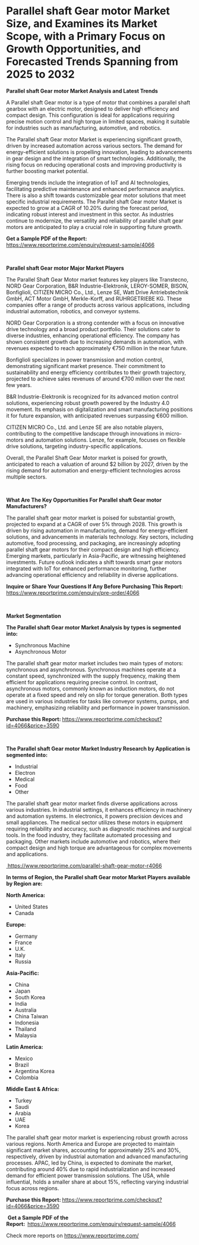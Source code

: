<p><h1>Parallel shaft Gear motor Market Size, and Examines its Market Scope, with a Primary Focus on Growth Opportunities, and Forecasted Trends Spanning from 2025 to 2032</h1></p><p><strong>Parallel shaft Gear motor Market Analysis and Latest Trends</strong></p>
<p><p>A Parallel shaft Gear motor is a type of motor that combines a parallel shaft gearbox with an electric motor, designed to deliver high efficiency and compact design. This configuration is ideal for applications requiring precise motion control and high torque in limited spaces, making it suitable for industries such as manufacturing, automotive, and robotics.</p><p>The Parallel shaft Gear motor Market is experiencing significant growth, driven by increased automation across various sectors. The demand for energy-efficient solutions is propelling innovation, leading to advancements in gear design and the integration of smart technologies. Additionally, the rising focus on reducing operational costs and improving productivity is further boosting market potential. </p><p>Emerging trends include the integration of IoT and AI technologies, facilitating predictive maintenance and enhanced performance analytics. There is also a shift towards customizable gear motor solutions that meet specific industrial requirements. The Parallel shaft Gear motor Market is expected to grow at a CAGR of 10.20% during the forecast period, indicating robust interest and investment in this sector. As industries continue to modernize, the versatility and reliability of parallel shaft gear motors are anticipated to play a crucial role in supporting future growth.</p></p>
<p><strong>Get a Sample PDF of the Report:&nbsp;</strong> <a href="https://www.reportprime.com/enquiry/request-sample/4066?utm_campaign=3289&utm_medium=2&utm_source=Github&utm_content=ia&utm_term=18032025&utm_id=parallel-shaft-gear-motor">https://www.reportprime.com/enquiry/request-sample/4066</a></p>
<p>&nbsp;</p>
<p><strong>Parallel shaft Gear motor Major Market Players</strong></p>
<p><p>The Parallel Shaft Gear Motor market features key players like Transtecno, NORD Gear Corporation, B&R Industrie-Elektronik, LEROY-SOMER, BISON, Bonfiglioli, CITIZEN MICRO Co., Ltd., Lenze SE, Watt Drive Antriebstechnik GmbH, ACT Motor GmbH, Merkle-Korff, and RUHRGETRIEBE KG. These companies offer a range of products across various applications, including industrial automation, robotics, and conveyor systems.</p><p>NORD Gear Corporation is a strong contender with a focus on innovative drive technology and a broad product portfolio. Their solutions cater to diverse industries, enhancing operational efficiency. The company has shown consistent growth due to increasing demands in automation, with revenues expected to reach approximately €750 million in the near future.</p><p>Bonfiglioli specializes in power transmission and motion control, demonstrating significant market presence. Their commitment to sustainability and energy efficiency contributes to their growth trajectory, projected to achieve sales revenues of around €700 million over the next few years.</p><p>B&R Industrie-Elektronik is recognized for its advanced motion control solutions, experiencing robust growth powered by the Industry 4.0 movement. Its emphasis on digitalization and smart manufacturing positions it for future expansion, with anticipated revenues surpassing €600 million.</p><p>CITIZEN MICRO Co., Ltd. and Lenze SE are also notable players, contributing to the competitive landscape through innovations in micro-motors and automation solutions. Lenze, for example, focuses on flexible drive solutions, targeting industry-specific applications.</p><p>Overall, the Parallel Shaft Gear Motor market is poised for growth, anticipated to reach a valuation of around $2 billion by 2027, driven by the rising demand for automation and energy-efficient technologies across multiple sectors.</p></p>
<p>&nbsp;</p>
<p><strong>What Are The Key Opportunities For Parallel shaft Gear motor Manufacturers?</strong></p>
<p><p>The parallel shaft gear motor market is poised for substantial growth, projected to expand at a CAGR of over 5% through 2028. This growth is driven by rising automation in manufacturing, demand for energy-efficient solutions, and advancements in materials technology. Key sectors, including automotive, food processing, and packaging, are increasingly adopting parallel shaft gear motors for their compact design and high efficiency. Emerging markets, particularly in Asia-Pacific, are witnessing heightened investments. Future outlook indicates a shift towards smart gear motors integrated with IoT for enhanced performance monitoring, further advancing operational efficiency and reliability in diverse applications.</p></p>
<p><strong>Inquire or Share Your Questions If Any Before Purchasing This Report:</strong> <a href="https://www.reportprime.com/enquiry/pre-order/4066?utm_campaign=3289&utm_medium=2&utm_source=Github&utm_content=ia&utm_term=18032025&utm_id=parallel-shaft-gear-motor">https://www.reportprime.com/enquiry/pre-order/4066</a></p>
<p>&nbsp;</p>
<p><strong>Market Segmentation</strong></p>
<p><strong>The Parallel shaft Gear motor Market Analysis by types is segmented into:</strong></p>
<p><ul><li>Synchronous Machine</li><li>Asynchronous Motor</li></ul></p>
<p><p>The parallel shaft gear motor market includes two main types of motors: synchronous and asynchronous. Synchronous machines operate at a constant speed, synchronized with the supply frequency, making them efficient for applications requiring precise control. In contrast, asynchronous motors, commonly known as induction motors, do not operate at a fixed speed and rely on slip for torque generation. Both types are used in various industries for tasks like conveyor systems, pumps, and machinery, emphasizing reliability and performance in power transmission.</p></p>
<p><strong>Purchase this Report:&nbsp;</strong><a href="https://www.reportprime.com/checkout?id=4066&price=3590&utm_campaign=3289&utm_medium=2&utm_source=Github&utm_content=ia&utm_term=18032025&utm_id=parallel-shaft-gear-motor">https://www.reportprime.com/checkout?id=4066&price=3590</a></p>
<p>&nbsp;</p>
<p><strong>The Parallel shaft Gear motor Market Industry Research by Application is segmented into:</strong></p>
<p><ul><li>Industrial</li><li>Electron</li><li>Medical</li><li>Food</li><li>Other</li></ul></p>
<p><p>The parallel shaft gear motor market finds diverse applications across various industries. In industrial settings, it enhances efficiency in machinery and automation systems. In electronics, it powers precision devices and small appliances. The medical sector utilizes these motors in equipment requiring reliability and accuracy, such as diagnostic machines and surgical tools. In the food industry, they facilitate automated processing and packaging. Other markets include automotive and robotics, where their compact design and high torque are advantageous for complex movements and applications.</p></p>
<p><a href="https://www.reportprime.com/parallel-shaft-gear-motor-r4066?utm_campaign=3289&utm_medium=2&utm_source=Github&utm_content=ia&utm_term=18032025&utm_id=parallel-shaft-gear-motor">&nbsp;https://www.reportprime.com/parallel-shaft-gear-motor-r4066</a></p>
<p><strong>In terms of Region, the Parallel shaft Gear motor Market Players available by Region are:</strong></p>
<p>
    <p> <strong> North America: </strong>
        <ul>
            <li>United States</li>
            <li>Canada</li>
        </ul>
        </p> 
    <p> <strong> Europe: </strong>
        <ul>
            <li>Germany</li>
            <li>France</li>
            <li>U.K.</li>
            <li>Italy</li>
            <li>Russia</li>
        </ul>
        </p> 
    <p> <strong> Asia-Pacific: </strong>
        <ul>
            <li>China</li>
            <li>Japan</li>
            <li>South Korea</li>
            <li>India</li>
            <li>Australia</li>
            <li>China Taiwan</li>
            <li>Indonesia</li>
            <li>Thailand</li>
            <li>Malaysia</li>
        </ul>
        </p> 
    <p> <strong> Latin America: </strong>
        <ul>
            <li>Mexico</li>
            <li>Brazil</li>
            <li>Argentina Korea</li>
            <li>Colombia</li>
        </ul>
        </p> 
    <p> <strong> Middle East & Africa: </strong>
        <ul>
            <li>Turkey</li>
            <li>Saudi</li>
            <li>Arabia</li>
            <li>UAE</li>
            <li>Korea</li>
        </ul>
    </p>
    </p>
<p><p>The parallel shaft gear motor market is experiencing robust growth across various regions. North America and Europe are projected to maintain significant market shares, accounting for approximately 25% and 30%, respectively, driven by industrial automation and advanced manufacturing processes. APAC, led by China, is expected to dominate the market, contributing around 40% due to rapid industrialization and increased demand for efficient power transmission solutions. The USA, while influential, holds a smaller share at about 15%, reflecting varying industrial focus across regions.</p></p>
<p><strong>Purchase this Report: </strong><a href="https://www.reportprime.com/checkout?id=4066&price=3590&utm_campaign=3289&utm_medium=2&utm_source=Github&utm_content=ia&utm_term=18032025&utm_id=parallel-shaft-gear-motor">https://www.reportprime.com/checkout?id=4066&price=3590</a></p>
<p>&nbsp;<strong>Get a Sample PDF of the Report:&nbsp;&nbsp;</strong><a href="https://www.reportprime.com/enquiry/request-sample/4066?utm_campaign=3289&utm_medium=2&utm_source=Github&utm_content=ia&utm_term=18032025&utm_id=parallel-shaft-gear-motor">https://www.reportprime.com/enquiry/request-sample/4066</a></p>
<p><strong></strong></p>
<p>Check more reports on <a href="https://www.reportprime.com/?utm_campaign=3289&utm_medium=2&utm_source=Github&utm_content=ia&utm_term=18032025&utm_id=parallel-shaft-gear-motor">https://www.reportprime.com/</a></p>